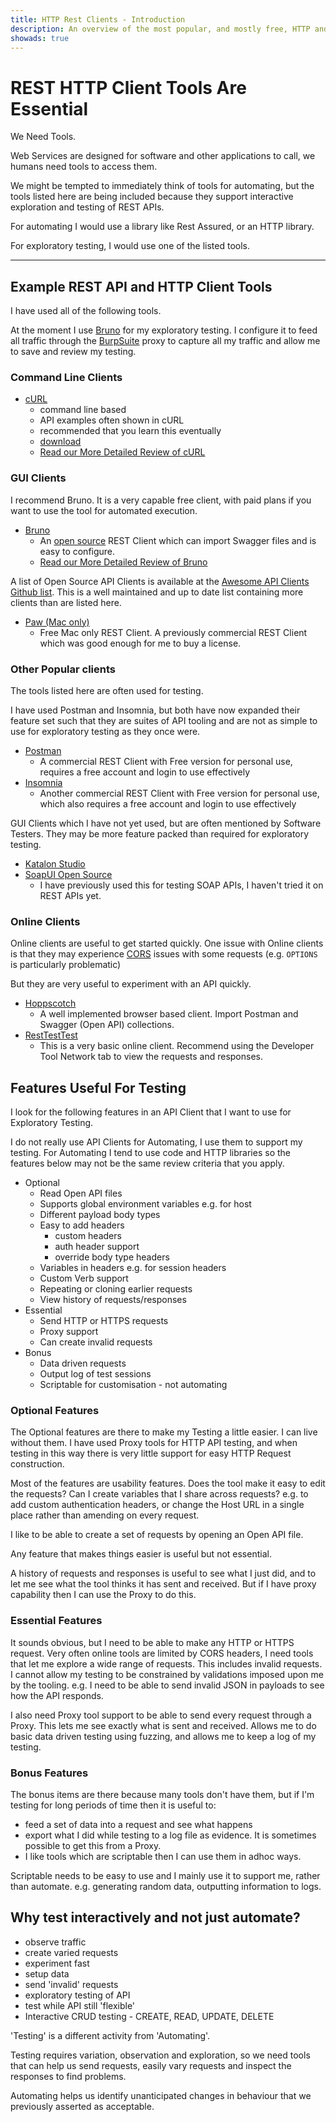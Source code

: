 ```yaml
---
title: HTTP Rest Clients - Introduction
description: An overview of the most popular, and mostly free, HTTP and REST Clients.
showads: true
---
```


# REST HTTP Client Tools Are Essential

We Need Tools.

Web Services are designed for software and other applications to call, we humans need tools to access them.

We might be tempted to immediately think of tools for automating, but the tools listed here are being included because they support interactive exploration and testing of REST APIs.

For automating I would use a library like Rest Assured, or an HTTP library.

For exploratory testing, I would use one of the listed tools.

---

## Example REST API and HTTP Client Tools

I have used all of the following tools.

At the moment I use [Bruno](https://www.usebruno.com/) for my exploratory testing. I configure it to feed all traffic through the [BurpSuite](https://portswigger.net/burp/communitydownload) proxy to capture all my traffic and allow me to save and review my testing.

### Command Line Clients

- [cURL](https://curl.se)
    - command line based
    - API examples often shown in cURL
    - recommended that you learn this eventually
    - [download](https://curl.se/download.html)
  - [Read our More Detailed Review of cURL](/tools/clients/curl)


### GUI Clients

I recommend Bruno. It is a very capable free client, with paid plans if you want to use the tool for automated execution.

- [Bruno](https://www.usebruno.com/)
  - An [open source](https://github.com/usebruno/bruno) REST Client which can import Swagger files and is easy to configure.
  - [Read our More Detailed Review of Bruno](/tools/clients/bruno)

A list of Open Source API Clients is available at the [Awesome API Clients Github list](https://github.com/stepci/awesome-api-clients). This is a well maintained and up to date list containing more clients than are listed here.

- [Paw (Mac only)](https://paw.cloud/)
  - Free Mac only REST Client. A previously commercial REST Client which was good enough for me to buy a license.

### Other Popular clients

The tools listed here are often used for testing.

I have used Postman and Insomnia, but both have now expanded their feature set such that they are suites of API tooling and are not as simple to use for exploratory testing as they once were.

- [Postman](https://www.getpostman.com/)
  - A commercial REST Client with Free version for personal use, requires a free account and login to use effectively
- [Insomnia](https://insomnia.rest/)
  - Another commercial REST Client with Free version for personal use, which also requires a free account and login to use effectively

GUI Clients which I have not yet used, but are often mentioned by Software Testers. They may be more feature packed than required for exploratory testing.

- [Katalon Studio](https://katalon.com/katalon-studio)
- [SoapUI Open Source](https://www.soapui.org)
  - I have previously used this for testing SOAP APIs, I haven't tried it on REST APIs yet.


### Online Clients

Online clients are useful to get started quickly. One issue with Online clients is that they may experience [CORS](https://developer.mozilla.org/en-US/docs/Web/HTTP/CORS) issues with some requests (e.g. `OPTIONS` is particularly problematic)

But they are very useful to experiment with an API quickly.

- [Hoppscotch](https://hoppscotch.io)
  - A well implemented browser based client. Import Postman and Swagger (Open API) collections.
- [RestTestTest](https://resttesttest.com/)
  - This is a very basic online client. Recommend using the Developer Tool Network tab to view the requests and responses.


## Features Useful For Testing

I look for the following features in an API Client that I want to use for Exploratory Testing.

I do not really use API Clients for Automating, I use them to support my testing. For Automating I tend to use code and HTTP libraries so the features below may not be the same review criteria that you apply.

- Optional
  - Read Open API files
  - Supports global environment variables e.g. for host
  - Different payload body types
  - Easy to add headers
    - custom headers
    - auth header support
    - override body type headers
  - Variables in headers e.g. for session headers
  - Custom Verb support
  - Repeating or cloning earlier requests
  - View history of requests/responses
- Essential
  - Send HTTP or HTTPS requests
  - Proxy support
  - Can create invalid requests
- Bonus
  - Data driven requests
  - Output log of test sessions
  - Scriptable for customisation - not automating

### Optional Features

The Optional features are there to make my Testing a little easier. I can live without them. I have used Proxy tools for HTTP API testing, and when testing in this way there is very little support for easy HTTP Request construction.

Most of the features are usability features. Does the tool make it easy to edit the requests? Can I create variables that I share across requests? e.g. to add custom authentication headers, or change the Host URL in a single place rather than amending on every request.

I like to be able to create a set of requests by opening an Open API file.

Any feature that makes things easier is useful but not essential.

A history of requests and responses is useful to see what I just did, and to let me see what the tool thinks it has sent and received. But if I have proxy capability then I can use the Proxy to do this.

### Essential Features

It sounds obvious, but I need to be able to make any HTTP or HTTPS request. Very often online tools are limited by CORS headers, I need tools that let me explore a wide range of requests. This includes invalid requests. I cannot allow my testing to be constrained by validations imposed upon me by the tooling. e.g. I need to be able to send invalid JSON in payloads to see how the API responds.

I also need Proxy tool support to be able to send every request through a Proxy. This lets me see exactly what is sent and received. Allows me to do basic data driven testing using fuzzing, and allows me to keep a log of my testing.

### Bonus Features

The bonus items are there because many tools don't have them, but if I'm testing for long periods of time then it is useful to:

- feed a set of data into a request and see what happens
- export what I did while testing to a log file as evidence. It is sometimes possible to get this from a Proxy.
- I like tools which are scriptable then I can use them in adhoc ways.

Scriptable needs to be easy to use and I mainly use it to support me, rather than automate. e.g. generating random data, outputting information to logs.


## Why test interactively and not just automate?

- observe traffic
- create varied requests
- experiment fast
- setup data
- send 'invalid' requests
- exploratory testing of API
- test while API still 'flexible'
- Interactive CRUD testing - CREATE, READ, UPDATE, DELETE

'Testing' is a different activity from 'Automating'.

Testing requires variation, observation and exploration, so we need tools that can help us send requests, easily vary requests and inspect the responses to find problems.

Automating helps us identify unanticipated changes in behaviour that we previously asserted as acceptable.

